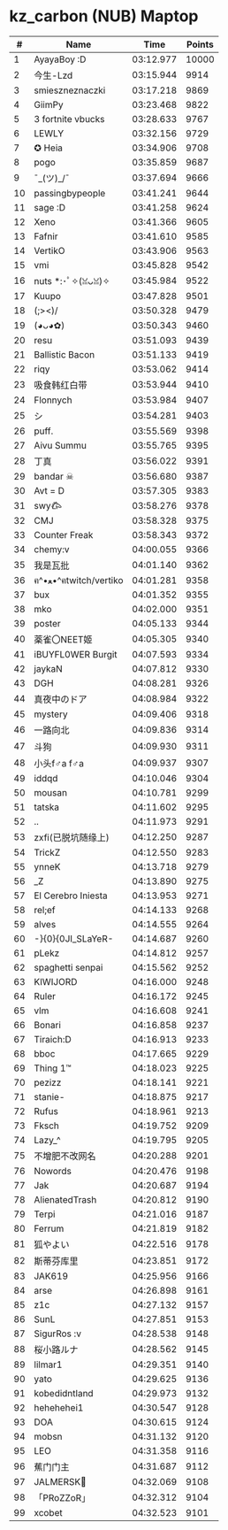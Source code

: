 # kz_carbon (NUB) Maptop

|  # | Name | Time | Points |
|-------------- | -------------- | -------------- | -------------- | 
| 1 | AyayaBoy :D | 03:12.977 | 10000 | 
| 2 | 今生-Lzd | 03:15.944 | 9914 | 
| 3 | smieszneznaczki | 03:17.218 | 9869 | 
| 4 | GiimPy | 03:23.468 | 9822 | 
| 5 | 3 fortnite vbucks | 03:28.633 | 9767 | 
| 6 | LEWLY | 03:32.156 | 9729 | 
| 7 | ✪ Heia | 03:34.906 | 9708 | 
| 8 | pogo | 03:35.859 | 9687 | 
| 9 | ¯\_(ツ)_/¯ | 03:37.694 | 9666 | 
| 10 | passingbypeople | 03:41.241 | 9644 | 
| 11 | sage :D | 03:41.258 | 9624 | 
| 12 | Xeno | 03:41.366 | 9605 | 
| 13 | Fafnir | 03:41.610 | 9585 | 
| 14 | VertikO | 03:43.906 | 9563 | 
| 15 | vmi | 03:45.828 | 9542 | 
| 16 | nuts *:･ﾟ✧(ꈍᴗꈍ)✧ | 03:45.984 | 9522 | 
| 17 | Kuupo | 03:47.828 | 9501 | 
| 18 | (;><)/ | 03:50.328 | 9479 | 
| 19 | (◕ᴗ◕✿) | 03:50.343 | 9460 | 
| 20 | resu | 03:51.093 | 9439 | 
| 21 | Ballistic Bacon | 03:51.133 | 9419 | 
| 22 | riqy | 03:53.062 | 9414 | 
| 23 | 吸食韩红白带 | 03:53.944 | 9410 | 
| 24 | Flonnych | 03:53.984 | 9407 | 
| 25 | シ | 03:54.281 | 9403 | 
| 26 | puff. | 03:55.569 | 9398 | 
| 27 | Aivu Summu | 03:55.765 | 9395 | 
| 28 | 丁真 | 03:56.022 | 9391 | 
| 29 | bandar ☠ | 03:56.680 | 9387 | 
| 30 | Avt = D | 03:57.305 | 9383 | 
| 31 | swy𐂃 | 03:58.276 | 9378 | 
| 32 | CMJ | 03:58.328 | 9375 | 
| 33 | Counter Freak | 03:58.343 | 9372 | 
| 34 | chemy:v | 04:00.055 | 9366 | 
| 35 | 我是瓦批 | 04:01.140 | 9362 | 
| 36 | ฅ^•ﻌ•^ฅtwitch/vertiko | 04:01.281 | 9358 | 
| 37 | bux | 04:01.352 | 9355 | 
| 38 | mko | 04:02.000 | 9351 | 
| 39 | poster | 04:05.133 | 9344 | 
| 40 | 薬雀〇NEET姬 | 04:05.305 | 9340 | 
| 41 | iBUYFL0WER Burgit | 04:07.593 | 9334 | 
| 42 | jaykaN | 04:07.812 | 9330 | 
| 43 | DGH | 04:08.281 | 9326 | 
| 44 | 真夜中のドア | 04:08.984 | 9322 | 
| 45 | mystery | 04:09.406 | 9318 | 
| 46 | 一路向北 | 04:09.836 | 9314 | 
| 47 | 斗狗 | 04:09.930 | 9311 | 
| 48 | 小头f♂a f♂a | 04:09.937 | 9307 | 
| 49 | iddqd | 04:10.046 | 9304 | 
| 50 | mousan | 04:10.781 | 9299 | 
| 51 | tatska | 04:11.602 | 9295 | 
| 52 | .. | 04:11.973 | 9291 | 
| 53 | zxfi(已脱坑随缘上) | 04:12.250 | 9287 | 
| 54 | TrickZ | 04:12.550 | 9283 | 
| 55 | ynneK | 04:13.718 | 9279 | 
| 56 | _Z | 04:13.890 | 9275 | 
| 57 | El Cerebro Iniesta | 04:13.953 | 9271 | 
| 58 | rel;ef | 04:14.133 | 9268 | 
| 59 | alves | 04:14.555 | 9264 | 
| 60 | -}{0}{0JI_SLaYeR- | 04:14.687 | 9260 | 
| 61 | pLekz | 04:14.812 | 9257 | 
| 62 | spaghetti senpai | 04:15.562 | 9252 | 
| 63 | KIWIJORD | 04:16.000 | 9248 | 
| 64 | Ruler | 04:16.172 | 9245 | 
| 65 | vlm | 04:16.608 | 9241 | 
| 66 | Bonari | 04:16.858 | 9237 | 
| 67 | Tiraich:D | 04:16.913 | 9233 | 
| 68 | bboc | 04:17.665 | 9229 | 
| 69 | Thing 1™ | 04:18.023 | 9225 | 
| 70 | pezizz | 04:18.141 | 9221 | 
| 71 | stanie- | 04:18.875 | 9217 | 
| 72 | Rufus | 04:18.961 | 9213 | 
| 73 | Fksch | 04:19.752 | 9209 | 
| 74 | Lazy_^ | 04:19.795 | 9205 | 
| 75 | 不增肥不改网名 | 04:20.288 | 9201 | 
| 76 | Nowords | 04:20.476 | 9198 | 
| 77 | Jak | 04:20.687 | 9194 | 
| 78 | AlienatedTrash | 04:20.812 | 9190 | 
| 79 | Terpi | 04:21.016 | 9187 | 
| 80 | Ferrum | 04:21.819 | 9182 | 
| 81 | 狐やよい | 04:22.516 | 9178 | 
| 82 | 斯蒂芬库里 | 04:23.851 | 9172 | 
| 83 | JAK619 | 04:25.956 | 9166 | 
| 84 | arse | 04:26.898 | 9161 | 
| 85 | z1c | 04:27.132 | 9157 | 
| 86 | SunL | 04:27.851 | 9153 | 
| 87 | SigurRos :v | 04:28.538 | 9148 | 
| 88 | 桜小路ルナ | 04:28.562 | 9145 | 
| 89 | lilmar1 | 04:29.351 | 9140 | 
| 90 | yato | 04:29.625 | 9136 | 
| 91 | kobedidntland | 04:29.973 | 9132 | 
| 92 | hehehehei1 | 04:30.547 | 9128 | 
| 93 | DOA | 04:30.615 | 9124 | 
| 94 | mobsn | 04:31.132 | 9120 | 
| 95 | LEO | 04:31.358 | 9116 | 
| 96 | 蕉门门主 | 04:31.687 | 9112 | 
| 97 | JALMERSK👀 | 04:32.069 | 9108 | 
| 98 | 「PRoZZoR」 | 04:32.312 | 9104 | 
| 99 | xcobet | 04:32.523 | 9101 | 

